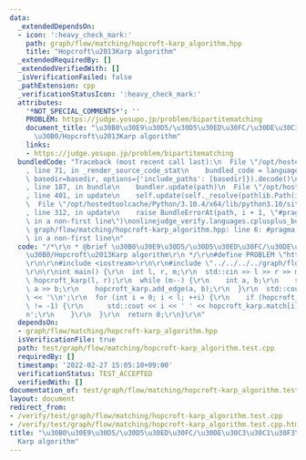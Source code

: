 ```yaml
---
data:
  _extendedDependsOn:
  - icon: ':heavy_check_mark:'
    path: graph/flow/matching/hopcroft-karp_algorithm.hpp
    title: "Hopcroft\u2013Karp algorithm"
  _extendedRequiredBy: []
  _extendedVerifiedWith: []
  _isVerificationFailed: false
  _pathExtension: cpp
  _verificationStatusIcon: ':heavy_check_mark:'
  attributes:
    '*NOT_SPECIAL_COMMENTS*': ''
    PROBLEM: https://judge.yosupo.jp/problem/bipartitematching
    document_title: "\u30B0\u30E9\u30D5/\u30D5\u30ED\u30FC/\u30DE\u30C3\u30C1\u30F3\
      \u30B0/Hopcroft\u2013Karp algorithm"
    links:
    - https://judge.yosupo.jp/problem/bipartitematching
  bundledCode: "Traceback (most recent call last):\n  File \"/opt/hostedtoolcache/Python/3.10.4/x64/lib/python3.10/site-packages/onlinejudge_verify/documentation/build.py\"\
    , line 71, in _render_source_code_stat\n    bundled_code = language.bundle(stat.path,\
    \ basedir=basedir, options={'include_paths': [basedir]}).decode()\n  File \"/opt/hostedtoolcache/Python/3.10.4/x64/lib/python3.10/site-packages/onlinejudge_verify/languages/cplusplus.py\"\
    , line 187, in bundle\n    bundler.update(path)\n  File \"/opt/hostedtoolcache/Python/3.10.4/x64/lib/python3.10/site-packages/onlinejudge_verify/languages/cplusplus_bundle.py\"\
    , line 401, in update\n    self.update(self._resolve(pathlib.Path(included), included_from=path))\n\
    \  File \"/opt/hostedtoolcache/Python/3.10.4/x64/lib/python3.10/site-packages/onlinejudge_verify/languages/cplusplus_bundle.py\"\
    , line 312, in update\n    raise BundleErrorAt(path, i + 1, \"#pragma once found\
    \ in a non-first line\")\nonlinejudge_verify.languages.cplusplus_bundle.BundleErrorAt:\
    \ graph/flow/matching/hopcroft-karp_algorithm.hpp: line 6: #pragma once found\
    \ in a non-first line\n"
  code: "/*\r\n * @brief \u30B0\u30E9\u30D5/\u30D5\u30ED\u30FC/\u30DE\u30C3\u30C1\u30F3\
    \u30B0/Hopcroft\u2013Karp algorithm\r\n */\r\n#define PROBLEM \"https://judge.yosupo.jp/problem/bipartitematching\"\
    \r\n\r\n#include <iostream>\r\n\r\n#include \"../../../../graph/flow/matching/hopcroft-karp_algorithm.hpp\"\
    \r\n\r\nint main() {\r\n  int l, r, m;\r\n  std::cin >> l >> r >> m;\r\n  HopcroftKarp\
    \ hopcroft_karp(l, r);\r\n  while (m--) {\r\n    int a, b;\r\n    std::cin >>\
    \ a >> b;\r\n    hopcroft_karp.add_edge(a, b);\r\n  }\r\n  std::cout << hopcroft_karp.solve()\
    \ << '\\n';\r\n  for (int i = 0; i < l; ++i) {\r\n    if (hopcroft_karp.match[i]\
    \ != -1) {\r\n      std::cout << i << ' ' << hopcroft_karp.match[i] - l << '\\\
    n';\r\n    }\r\n  }\r\n  return 0;\r\n}\r\n"
  dependsOn:
  - graph/flow/matching/hopcroft-karp_algorithm.hpp
  isVerificationFile: true
  path: test/graph/flow/matching/hopcroft-karp_algorithm.test.cpp
  requiredBy: []
  timestamp: '2022-02-27 15:05:10+09:00'
  verificationStatus: TEST_ACCEPTED
  verifiedWith: []
documentation_of: test/graph/flow/matching/hopcroft-karp_algorithm.test.cpp
layout: document
redirect_from:
- /verify/test/graph/flow/matching/hopcroft-karp_algorithm.test.cpp
- /verify/test/graph/flow/matching/hopcroft-karp_algorithm.test.cpp.html
title: "\u30B0\u30E9\u30D5/\u30D5\u30ED\u30FC/\u30DE\u30C3\u30C1\u30F3\u30B0/Hopcroft\u2013\
  Karp algorithm"
---
```

